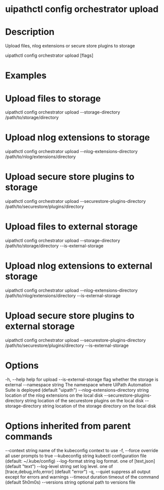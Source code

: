 ﻿# uipathctl config orchestrator upload

# Description

Upload files, nlog extensions or secure store plugins to storage

uipathctl config orchestrator upload [flags]

# Examples

# Upload files to storage
uipathctl config orchestrator upload --storage-directory /path/to/storage/directory
# Upload nlog extensions to storage
uipathctl config orchestrator upload --nlog-extensions-directory /path/to/nlog/extensions/directory
# Upload secure store plugins to storage
uipathctl config orchestrator upload --securestore-plugins-directory /path/to/securestore/plugins/directory

# Upload files to external storage
uipathctl config orchestrator upload --storage-directory /path/to/storage/directory --is-external-storage
# Upload nlog extensions to external storage
uipathctl config orchestrator upload --nlog-extensions-directory /path/to/nlog/extensions/directory --is-external-storage
# Upload secure store plugins to external storage
uipathctl config orchestrator upload --securestore-plugins-directory /path/to/securestore/plugins/directory --is-external-storage

# Options

-h, --help                                   help for upload
    --is-external-storage                    flag whether the storage is external
    --namespace string                       The namespace where UiPath Automation Suite is deployed (default "uipath")
    --nlog-extensions-directory string       location of the nlog extensions on the local disk
    --securestore-plugins-directory string   location of the securestore plugins on the local disk
    --storage-directory string               location of the storage directory on the local disk

# Options inherited from parent commands

--context string      name of the kubeconfig context to use
  -f, --force               override all user prompts to true
      --kubeconfig string   kubectl configuration file (default: ~/.kube/config)
      --log-format string   log format. one of [text,json] (default "text")
      --log-level string    set log level. one of [trace,debug,info,error] (default "error")
  -q, --quiet               suppress all output except for errors and warnings
      --timeout duration    timeout of the command (default 5h0m0s)
      --versions string     optional path to versions file
